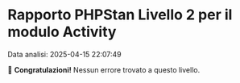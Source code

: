# Rapporto PHPStan Livello 2 per il modulo Activity

Data analisi: 2025-04-15 22:07:49

🎉 **Congratulazioni!** Nessun errore trovato a questo livello.
